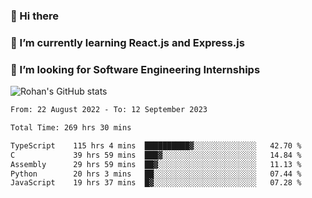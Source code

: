 ### 👋 Hi there 

<!--
**rohznmdev/rohznmdev** is a ✨ _special_ ✨ repository because its `README.md` (this file) appears on your GitHub profile.

Here are some ideas to get you started:

- 🔭 I’m currently working on ...
- 🌱 I’m currently learning Ruby and Ruby on Rails
- 👯 I’m looking to collaborate on ...
- 🤔 I’m looking for help with ...
- 💬 Ask me about ...
- 📫 How to reach me: ...
- 😄 Pronouns: ...
- ⚡ Fun fact: ...
-->
### 🌱 I’m currently learning React.js and Express.js
### 🤔 I’m looking for Software Engineering Internships
![Rohan's GitHub stats](https://github-readme-stats.vercel.app/api?username=rohznmdev&theme=dark&show_icons=true)

<!--START_SECTION:waka-->

```txt
From: 22 August 2022 - To: 12 September 2023

Total Time: 269 hrs 30 mins

TypeScript    115 hrs 4 mins  ██████████▓░░░░░░░░░░░░░░   42.70 %
C             39 hrs 59 mins  ███▓░░░░░░░░░░░░░░░░░░░░░   14.84 %
Assembly      29 hrs 59 mins  ██▓░░░░░░░░░░░░░░░░░░░░░░   11.13 %
Python        20 hrs 3 mins   ██░░░░░░░░░░░░░░░░░░░░░░░   07.44 %
JavaScript    19 hrs 37 mins  █▓░░░░░░░░░░░░░░░░░░░░░░░   07.28 %
```

<!--END_SECTION:waka-->
